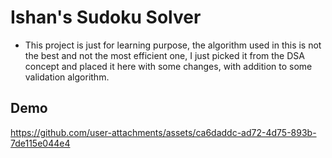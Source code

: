 # Ishan's Sudoku Solver

- This project is just for learning purpose, the algorithm used in this is not the best and not the most efficient one, I just picked it from the DSA concept and placed it here with some changes, with addition to some validation algorithm.

## Demo
https://github.com/user-attachments/assets/ca6daddc-ad72-4d75-893b-7de115e044e4
